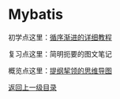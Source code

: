 # Mybatis

初学点这里：[循序渐进的详细教程](lecture/index.html)

复习点这里：简明扼要的图文笔记

概览点这里：[提纲挈领的思维导图](http://naotu.baidu.com/file/3fd32e13c7d4eb4dfadde0544ed905f9?token=27c10bbbf7dfc22e)



[返回上一级目录](../index.html)

